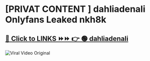 
 # [PRIVAT CONTENT ] dahliadenali Onlyfans Leaked nkh8k

## <h2><a href="https://clipsfans.com/dahliadenali&ref=git">🔗 Click to LINKS ⏩⏩ 👉 🟢 dahliadenali </a></h2>

<a href="https://clipsfans.com/dahliadenali&ref=git" rel="nofollow" data-target="animated-image.originalLink"><img src="https://i.ibb.co.com/xMMVF88/686577567.gif" alt="Viral Video Original" style="max-width: 100%; display: inline-block;" data-target="animated-image.originalImage"></a>

